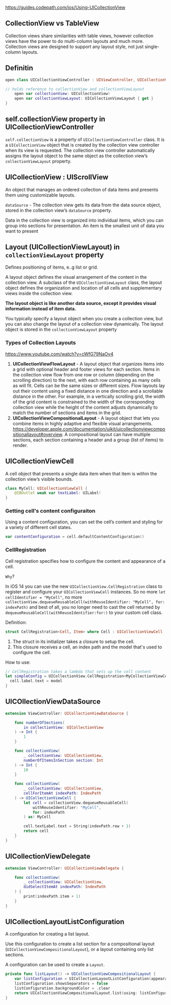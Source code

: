 
https://guides.codepath.com/ios/Using-UICollectionView

## CollectionView vs TableView

Collection views share similarities with table views, however collection views have the power to do multi-column layouts and much more. Collection views are designed to support any layout style, not just single-column layouts. 

## Definitin

```swift
open class UICollectionViewController : UIViewController, UICollectionViewDelegate, UICollectionViewDataSource {

// holds reference to collectionView and collectionViewLayout
    open var collectionView: UICollectionView!
    open var collectionViewLayout: UICollectionViewLayout { get }
}
```

## self.collectionView property in UICollectionViewController

`self.collectionView` is a property of `UICollectionViewController` class. It is a `UICollectionView` object that is created by the collection view controller when its view is requested. The collection view controller automatically assigns the layout object to the same object as the collection view’s `collectionViewLayout` property.

## UICollectionView : UIScrollView

An object that manages an ordered collection of data items and presents them using customizable layouts.

`dataSource` - The collection view gets its data from the data source object, stored in the collection view’s `dataSource` property.

Data in the collection view is organized into individual items, which you can group into sections for presentation. An item is the smallest unit of data you want to present

## Layout (UICollectionViewLayout) in `collectionViewLayout` property

Defines positioning of items, e..g list or grid.

A layout object defines the visual arrangement of the content in the collection view. A subclass of the `UICollectionViewLayout` class, the layout object defines the organization and location of all cells and supplementary views inside the collection view.

**The layout object is like another data source, except it provides visual information instead of item data.**

You typically specify a layout object when you create a collection view, but you can also change the layout of a collection view dynamically. 
The layout object is stored in the `collectionViewLayout` property

### Types of Collection Layouts

https://www.youtube.com/watch?v=cWfG79NaOv4

1. **UICollectionViewFlowLayout** - A layout object that organizes items into a grid with optional header and footer views for each section. Items in the collection view flow from one row or column (depending on the scrolling direction) to the next, with each row containing as many cells as will fit. Cells can be the same sizes or different sizes.
Flow layouts lay out their content using a fixed distance in one direction and a scrollable distance in the other. For example, in a vertically scrolling grid, the width of the grid content is constrained to the width of the corresponding collection view while the height of the content adjusts dynamically to match the number of sections and items in the grid.
2. **UICollectionViewCompositionalLayout** - A layout object that lets you combine items in highly adaptive and flexible visual arrangements. https://developer.apple.com/documentation/uikit/uicollectionviewcompositionallayout#overview. A compositional layout can have multiple sections, each section containing a header and a group (list of items) to render.



## UICollectionViewCell

A cell object that presents a single data item when that item is within the collection view’s visible bounds.

```swift
class MyCell: UICollectionViewCell {
    @IBOutlet weak var textLabel: UILabel!
}
```

### Getting cell's content configuraiton

Using a content configuration, you can set the cell’s content and styling for a variety of different cell states.

```swift
var contentConfiguration = cell.defaultContentConfiguration()
```

### CellRegistration

Cell registration specifies how to configure the content and appearance of a cell.

`Why`?

In iOS 14 you can use the new `UICollectionView.CellRegistration` class to register and configure your `UICollectionViewCell` instances. So no more `let cellIdentifier = "MyCell"`, no more `collectionView.dequeueReusableCell(withReuseIdentifier: "MyCell", for: indexPath)` and best of all, you no longer need to cast the cell returned by `dequeueReusableCell(withReuseIdentifier:for:)` to your custom cell class.

Definition:
```swift
struct CellRegistration<Cell, Item> where Cell : UICollectionViewCell
```

1. The struct in its initializer takes a closure to setup the cell.
2. This closure receives a cell, an index path and the model that's used to configure the cell.

How to use:
```swift
// CellRegistration takes a lambda that sets up the cell content
let simpleConfig = UICollectionView.CellRegistration<MyCollectionViewCell, String> { (cell, indexPath, model) in
  cell.label.text = model
}
```



## UICOllectionViewDataSource


```swift
extension ViewController: UICollectionViewDataSource {

    func numberOfSections(
        in collectionView: UICollectionView
    ) -> Int {
        1
    }

    func collectionView(
        _ collectionView: UICollectionView, 
        numberOfItemsInSection section: Int
    ) -> Int {
        10
    }

    func collectionView(
        _ collectionView: UICollectionView, 
        cellForItemAt indexPath: IndexPath
    ) -> UICollectionViewCell {
        let cell = collectionView.dequeueReusableCell(
            withReuseIdentifier: "MyCell", 
            for: indexPath
        ) as! MyCell

        cell.textLabel.text = String(indexPath.row + 1)
        return cell
    }
}
```

## UICollectionViewDelegate

```swift
extension ViewController: UICollectionViewDelegate {

    func collectionView(
        _ collectionView: UICollectionView, 
        didSelectItemAt indexPath: IndexPath
    ) {
        print(indexPath.item + 1)
    }
}
```


## UICollectionLayoutListConfiguration
A configuration for creating a list layout.

Use this configuration to create a list section for a compositional layout (`UICollectionViewCompositionalLayout`), or a layout containing only list sections. 

A configuration can be used to create a `Layout`.
```swift
private func listLayout() -> UICollectionViewCompositionalLayout {
    var listConfiguration = UICollectionLayoutListConfiguration(appearance: .grouped)
    listConfiguration.showsSeparators = false
    listConfiguration.backgroundColor = .clear
    return UICollectionViewCompositionalLayout.list(using: listConfiguration)
}
```
